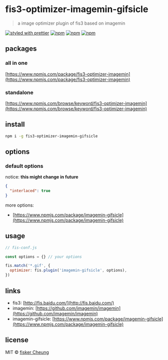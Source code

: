 # fis3-optimizer-imagemin-gifsicle

> a image optimizer plugin of fis3 based on imagemin

[![styled with prettier](https://img.shields.io/badge/styled_with-prettier-ff69b4.svg?style=flat-square)](https://github.com/prettier/prettier)
[![npm](https://img.shields.io/npm/v/fis3-optimizer-imagemin-gifsicle.svg?style=flat-square)](https://www.npmjs.com/package/fis3-optimizer-imagemin-gifsicle)
[![npm](https://img.shields.io/npm/dt/fis3-optimizer-imagemin-gifsicle.svg?style=flat-square)](https://www.npmjs.com/package/fis3-optimizer-imagemin-gifsicle)
[![npm](https://img.shields.io/npm/dm/fis3-optimizer-imagemin-gifsicle.svg?style=flat-square)](https://www.npmjs.com/package/fis3-optimizer-imagemin-gifsicle)

## packages

### all in one

[https://www.npmjs.com/package/fis3-optimizer-imagemin](https://www.npmjs.com/package/fis3-optimizer-imagemin)

### standalone

[https://www.npmjs.com/browse/keyword/fis3-optimizer-imagemin](https://www.npmjs.com/browse/keyword/fis3-optimizer-imagemin)

## install

```sh
npm i -g fis3-optimizer-imagemin-gifsicle
```

## options

### default options

notice: **this might change in future**

```json
{
  "interlaced": true
}
```

more options:

- [https://www.npmjs.com/package/imagemin-gifsicle](https://www.npmjs.com/package/imagemin-gifsicle)

## usage

```js
// fis-conf.js

const options = {} // your options

fis.match('*.gif', {
  optimizer: fis.plugin('imagemin-gifsicle', options),
})
```

## links

- fis3: [http://fis.baidu.com/](http://fis.baidu.com/)
- imagemin: [https://github.com/imagemin/imagemin](https://github.com/imagemin/imagemin)
- imagemin-gifsicle: [https://www.npmjs.com/package/imagemin-gifsicle](https://www.npmjs.com/package/imagemin-gifsicle)

## license

MIT © [fisker Cheung](https://www.fiskercheung.com/)
